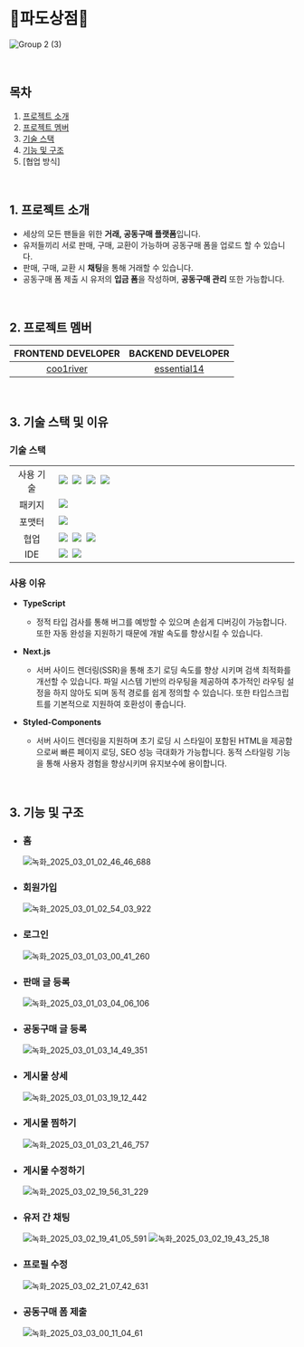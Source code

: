<h1>🌊파도상점🌊</h1>

![Group 2 (3)](https://github.com/coo1river/PadoStore/assets/122965945/5fe9b7ca-54e5-4d0f-b466-068e56710d98)


<br>

## 목차

1. [프로젝트 소개](#intro)
2. [프로젝트 멤버](#team)
3. [기술 스택](#technology-stack)
4. [기능 및 구조](#function-and-structure)
5. [협업 방식]

<br>

## <span id="intro">1. 프로젝트 소개</span>

- 세상의 모든 팬들을 위한 **거래, 공동구매 플랫폼**입니다.
- 유저들끼리 서로 판매, 구매, 교환이 가능하며 공동구매 폼을 업로드 할 수 있습니다.
- 판매, 구매, 교환 시 **채팅**을 통해 거래할 수 있습니다.
- 공동구매 폼 제출 시 유저의 **입금 폼**을 작성하며, **공동구매 관리** 또한 가능합니다.

<br>

## <span id="team">2. 프로젝트 멤버

| **FRONTEND DEVELOPER** | **BACKEND DEVELOPER** |
| :---------------------:| :-------------------: |
| [coo1river](https://github.com/coo1river) | [essential14](https://github.com/essential14) |


	
<br>

## <span id="technology-stack">3. 기술 스택 및 이유

### 기술 스택

<table>
	<tr>
		<td align="center" width="100px">사용 기술</td>
		<td width="800px">
      <img src="https://img.shields.io/badge/TypeScript-3178C6?style=for-the-badge&logo=TypeScript&logoColor=white"/>&nbsp
		<img src="https://img.shields.io/badge/Next.js-000000?style=for-the-badge&logo=Next.js&logoColor=white"/>&nbsp
		<img src="https://img.shields.io/badge/Zustand-ebc334?style=for-the-badge&logo=Zustand&logoColor=white"/>&nbsp
		<img src="https://img.shields.io/badge/styled--components-DB7093?style=for-the-badge&logo=styled-components&logoColor=white"/>&nbsp
		</td>
	</tr>
	<tr>
		<td align="center">패키지</td>
		<td>
			<img src="https://img.shields.io/badge/npm-CB3837?style=for-the-badge&logo=NPM&logoColor=ffffff"/>&nbsp
		</td>
	</tr>
	<tr>
		<td align="center">포맷터</td>
		<td>
			<img src="https://img.shields.io/badge/Prettier-373338?style=for-the-badge&logo=Prettier&logoColor=ffffff"/>&nbsp
		</td>
	</tr>
	<tr>
		<td align="center">협업</td>
		<td>
			<img src="https://img.shields.io/badge/GitHub-181717?style=for-the-badge&logo=GitHub&logoColor=white"/>&nbsp
			<img src="https://img.shields.io/badge/Notion-5a5d69?style=for-the-badge&logo=Notion&logoColor=white"/>&nbsp
			<img src="https://img.shields.io/badge/Discord-4263f5?style=for-the-badge&logo=Discord&logoColor=white"/>&nbsp
		</td>
	<tr>
		<td align="center">IDE</td>
		<td>
		<img src="https://img.shields.io/badge/VSCode-007ACC?style=for-the-badge&logo=Visual%20Studio%20Code&logoColor=white"/>&nbsp
    <img src="https://img.shields.io/badge/IntelliJ IDEA-000000?style=for-the-badge&logo=intellijidea&logoColor=white"/>&nbsp
	</tr>
</table>

### 사용 이유
- **TypeScript**
  - 정적 타입 검사를 통해 버그를 예방할 수 있으며 손쉽게 디버깅이 가능합니다. 또한 자동 완성을 지원하기 때문에 개발 속도를 향상시킬 수 있습니다.
  
- **Next.js**
  - 서버 사이드 렌더링(SSR)을 통해 초기 로딩 속도를 향상 시키며 검색 최적화를 개선할 수 있습니다. 파일 시스템 기반의 라우팅을 제공하여 추가적인 라우팅 설정을 하지 않아도 되며 동적 경로를 쉽게 정의할 수 있습니다. 또한 타입스크립트를 기본적으로 지원하여 호환성이 좋습니다.

- **Styled-Components**
  - 서버 사이드 렌더링을 지원하며 초기 로딩 시 스타일이 포함된 HTML을 제공함으로써 빠른 페이지 로딩, SEO 성능 극대화가 가능합니다. 동적 스타일링 기능을 통해 사용자 경험을 향상시키며 유지보수에 용이합니다.


 <br>

## <span id="function-and-structure">3. 기능 및 구조

- ### 홈
  ![녹화_2025_03_01_02_46_46_688](https://github.com/user-attachments/assets/9e947728-b114-47de-b67d-72838404adb4)

- ### 회원가입
  ![녹화_2025_03_01_02_54_03_922](https://github.com/user-attachments/assets/123f72ee-3d57-4251-91fa-bd74b18c4bad)

- ### 로그인
  ![녹화_2025_03_01_03_00_41_260](https://github.com/user-attachments/assets/04880e19-f1d1-41ce-b42b-725a44e5151b)

- ### 판매 글 등록
  ![녹화_2025_03_01_03_04_06_106](https://github.com/user-attachments/assets/695a8686-721a-4cfc-956e-314e506b1834)

- ### 공동구매 글 등록
  ![녹화_2025_03_01_03_14_49_351](https://github.com/user-attachments/assets/316e8f9c-eaf2-44b2-ba8b-e1bb8f1b6a16)

- ### 게시물 상세
  ![녹화_2025_03_01_03_19_12_442](https://github.com/user-attachments/assets/11347877-f865-4cdf-8989-940428ec294e)

- ### 게시물 찜하기
  ![녹화_2025_03_01_03_21_46_757](https://github.com/user-attachments/assets/a6e99022-9b1c-4386-987c-3011df97fca0)

- ### 게시물 수정하기
  ![녹화_2025_03_02_19_56_31_229](https://github.com/user-attachments/assets/bb02e0b8-732e-41db-b275-b15974cc968a)

- ### 유저 간 채팅
  ![녹화_2025_03_02_19_41_05_591](https://github.com/user-attachments/assets/9219548a-5ef5-4bea-8156-da8258e76e0e)
  ![녹화_2025_03_02_19_43_25_18](https://github.com/user-attachments/assets/779d771a-ae19-4f3e-82f0-6b270c63d769)

- ### 프로필 수정
  ![녹화_2025_03_02_21_07_42_631](https://github.com/user-attachments/assets/a65a6ac4-60ea-43da-abf4-6f8e8d6f9910)

- ### 공동구매 폼 제출
  ![녹화_2025_03_03_00_11_04_61](https://github.com/user-attachments/assets/e5ed9b6e-c8b9-495b-8dd6-25a35fe913cd)

